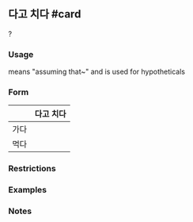 ## 다고 치다 #card
?
### Usage
means "assuming that~" and is used for hypotheticals
### Form

|     | 다고 치다 |
| --- | ----- |
| 가다  |       |
| 먹다  |       |

### Restrictions
### Examples
### Notes
